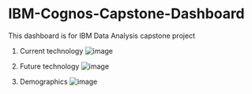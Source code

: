 # IBM-Cognos-Capstone-Dashboard

This dashboard is for IBM Data Analysis capstone project

1. Current technology
![image](https://github.com/ReinhardSimba/IBM-Cognos-Capstone-Dashboard/assets/107131031/54671a4e-0a09-4b5c-af1b-76a167fbb1b0)

2. Future technology
![image](https://github.com/ReinhardSimba/IBM-Cognos-Capstone-Dashboard/assets/107131031/bf6d5f07-19f8-498a-878f-93754531e841)

3. Demographics
![image](https://github.com/ReinhardSimba/IBM-Cognos-Capstone-Dashboard/assets/107131031/45985ab8-9aa2-479a-8c98-f845d70260fc)

